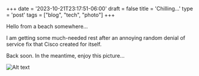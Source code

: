 +++
date = '2023-10-21T23:17:51-06:00'
draft = false
title = 'Chilling...'
type = 'post'
tags = ["blog", "tech", "photo"]
+++

Hello from a beach somewhere... <br />

I am getting some much-needed rest after an annoying random denial of service fix that Cisco created for itself.  <br /> 

Back soon. In the meantime, enjoy this picture... <br />



  <img src="https://julianwest.me/Blog/posts/images/sunset-oct-23.jpeg" alt="Alt text">